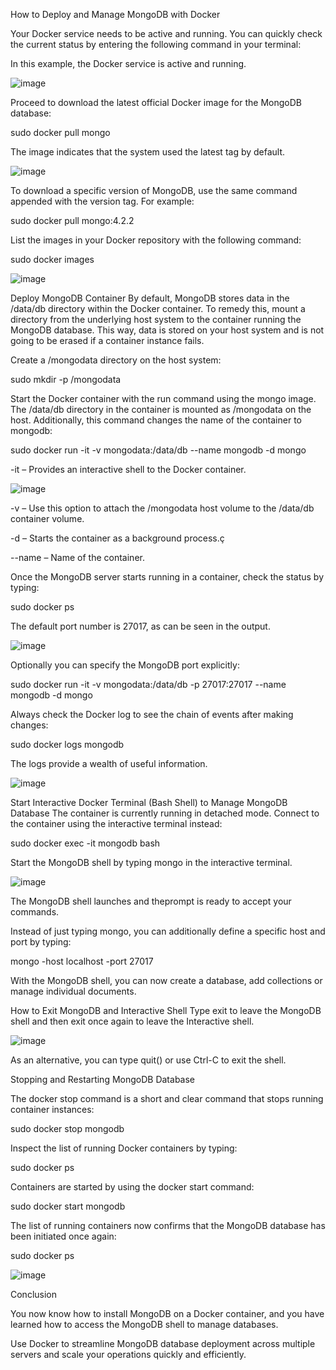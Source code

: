 How to Deploy and Manage MongoDB with Docker

Your Docker service needs to be active and running. You can quickly check the current status by entering the following command in your terminal:

In this example, the Docker service is active and running.

![image](https://user-images.githubusercontent.com/96226008/196329682-cc52c65b-8e65-4387-a572-e076be4aef3a.png)

Proceed to download the latest official Docker image for the MongoDB database:

sudo docker pull mongo

The image indicates that the system used the latest tag by default.


![image](https://user-images.githubusercontent.com/96226008/196330276-71be724f-c005-4eee-964d-9009671bf012.png)

To download a specific version of MongoDB, use the same command appended with the version tag. For example:

sudo docker pull mongo:4.2.2

List the images in your Docker repository with the following command:

sudo docker images

![image](https://user-images.githubusercontent.com/96226008/196330505-30905de5-9f25-4d8f-b480-2c5c5cc4d9ee.png)


Deploy MongoDB Container
By default, MongoDB stores data in the /data/db directory within the Docker container. To remedy this, mount a directory from the underlying host system to the container running the MongoDB database. This way, data is stored on your host system and is not going to be erased if a container instance fails.

Create a /mongodata directory on the host system:

sudo mkdir -p /mongodata

Start the Docker container with the run command using the mongo image. The /data/db directory in the container is mounted as /mongodata on the host. Additionally, this command changes the name of the container to mongodb:

sudo docker run -it -v mongodata:/data/db --name mongodb -d mongo

-it – Provides an interactive shell to the Docker container.

![image](https://user-images.githubusercontent.com/96226008/196330838-9300ff89-2d5e-49fd-b0cd-a5470555cab4.png)

-v – Use this option to attach the /mongodata host volume to the /data/db container volume.

-d – Starts the container as a background process.ç

--name – Name of the container.

Once the MongoDB server starts running in a container, check the status by typing:

sudo docker ps

The default port number is 27017, as can be seen in the output.

![image](https://user-images.githubusercontent.com/96226008/196331008-cb4fb50a-f2a7-4ece-be0b-c1d30ba4b427.png)

Optionally you can specify the MongoDB port explicitly:

sudo docker run -it -v mongodata:/data/db -p 27017:27017 --name mongodb -d mongo

Always check the Docker log to see the chain of events after making changes:

sudo docker logs mongodb

The logs provide a wealth of useful information.

![image](https://user-images.githubusercontent.com/96226008/196331179-0bd56c06-96f3-4538-972e-57097edcef8c.png)

Start Interactive Docker Terminal (Bash Shell) to Manage MongoDB Database
The container is currently running in detached mode. Connect to the container using the interactive terminal instead:

sudo docker exec -it mongodb bash

Start the MongoDB shell by typing mongo in the interactive terminal.

![image](https://user-images.githubusercontent.com/96226008/196331299-38d26780-a886-48f6-8ac8-dc02c81fa20c.png)

The MongoDB shell launches and theprompt is ready to accept your commands.

Instead of just typing mongo, you can additionally define a specific host and port by typing:

mongo -host localhost -port 27017

With the MongoDB shell, you can now create a database, add collections or manage individual documents.

How to Exit MongoDB and Interactive Shell
Type exit to leave the MongoDB shell and then exit once again to leave the Interactive shell.

![image](https://user-images.githubusercontent.com/96226008/196331423-5553621a-bc0a-4747-a959-19a910c3e70f.png)

As an alternative, you can type quit() or use Ctrl-C to exit the shell.

Stopping and Restarting MongoDB Database

The docker stop command is a short and clear command that stops running container instances:

sudo docker stop mongodb

Inspect the list of running Docker containers by typing:

sudo docker ps

Containers are started by using the docker start command:

sudo docker start mongodb

The list of running containers now confirms that the MongoDB database has been initiated once again:

sudo docker ps

![image](https://user-images.githubusercontent.com/96226008/196331665-b3da4125-bd83-49c8-97da-bf660fe08826.png)

Conclusion

You now know how to install MongoDB on a Docker container, and you have learned how to access the MongoDB shell to manage databases.

Use Docker to streamline MongoDB database deployment across multiple servers and scale your operations quickly and efficiently.






